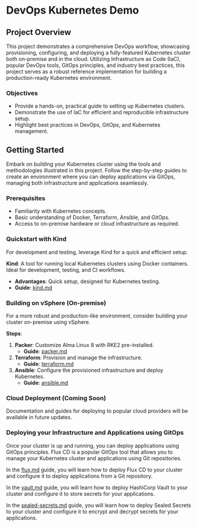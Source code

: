 # DevOps Kubernetes Demo

## Project Overview

This project demonstrates a comprehensive DevOps workflow, showcasing provisioning, configuring, and deploying a fully-featured Kubernetes cluster both on-premise and in the cloud. Utilizing Infrastructure as Code (IaC), popular DevOps tools, GitOps principles, and industry best practices, this project serves as a robust reference implementation for building a production-ready Kubernetes environment.

### Objectives

- Provide a hands-on, practical guide to setting up Kubernetes clusters.
- Demonstrate the use of IaC for efficient and reproducible infrastructure setup.
- Highlight best practices in DevOps, GitOps, and Kubernetes management.

## Getting Started

Embark on building your Kubernetes cluster using the tools and methodologies illustrated in this project. Follow the step-by-step guides to create an environment where you can deploy applications via GitOps, managing both infrastructure and applications seamlessly.

### Prerequisites

- Familiarity with Kubernetes concepts.
- Basic understanding of Docker, Terraform, Ansible, and GitOps.
- Access to on-premise hardware or cloud infrastructure as required.

### Quickstart with Kind

For development and testing, leverage Kind for a quick and efficient setup.

**Kind**: A tool for running local Kubernetes clusters using Docker containers. Ideal for development, testing, and CI workflows.

- **Advantages**: Quick setup, designed for Kubernetes testing.
- **Guide**: [kind.md](docs/kind.md)

### Building on vSphere (On-premise)

For a more robust and production-like environment, consider building your cluster on-premise using vSphere.

**Steps**:

1. **Packer**: Customize Alma Linux 8 with RKE2 pre-installed.
    - **Guide**: [packer.md](docs/packer.md)
2. **Terraform**: Provision and manage the infrastructure.
    - **Guide**: [terraform.md](docs/terraform.md)
3. **Ansible**: Configure the provisioned infrastructure and deploy Kubernetes.
    - **Guide**: [ansible.md](docs/ansible.md)

### Cloud Deployment (Coming Soon)

Documentation and guides for deploying to popular cloud providers will be available in future updates.

### Deploying your Infrastructure and Applications using GitOps

Once your cluster is up and running, you can deploy applications using GitOps principles. Flux CD is a popular GitOps tool that allows you to manage your Kubernetes cluster and applications using Git repositories.

In the [flux.md](docs/flux.md) guide, you will learn how to deploy Flux CD to your cluster and configure it to deploy applications from a Git repository.

In the [vault.md](docs/vault.md) guide, you will learn how to deploy HashiCorp Vault to your cluster and configure it to store secrets for your applications.

In the [sealed-secrets.md](docs/sealed-secrets.md) guide, you will learn how to deploy Sealed Secrets to your cluster and configure it to encrypt and decrypt secrets for your applications.
